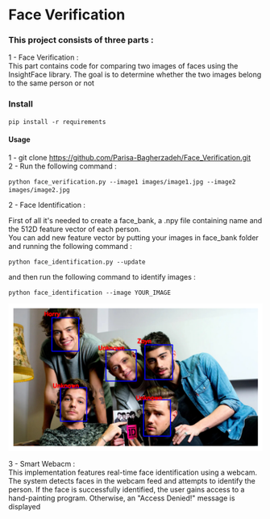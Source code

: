 # Face Verification  
### This project consists of three parts :  
1 - Face Verification :  
    This part contains code for comparing two images of faces using the InsightFace library. The goal is to determine whether the two images belong to the same person or not 

### Install 
```
pip install -r requirements
```    

#### Usage 
1 - git clone https://github.com/Parisa-Bagherzadeh/Face_Verification.git  
2 - Run the following command :  
```
python face_verification.py --image1 images/image1.jpg --image2 images/image2.jpg
```
2 - Face Identification :  

First of all it's needed to create a face_bank, a .npy file containing name and the 512D feature vector of each person.  
You can add new feature vector by putting your images in face_bank folder and running the following command :  
```
python face_identification.py --update 
```  
and then run the following command to identify images :  
```
python face_identification --image YOUR_IMAGE
```  
![Sample Image](Face_Identification/output/output.png)  

3 - Smart Webacm :  
 This implementation features real-time face identification using a webcam. The system detects faces in the webcam feed and attempts to identify the person. If the face is successfully identified, the user gains access to a hand-painting program. Otherwise, an "Access Denied!" message is displayed





